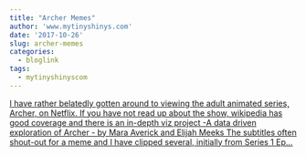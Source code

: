 ```yaml
---
title: "Archer Memes"
author: 'www.mytinyshinys.com'
date: '2017-10-26'
slug: archer-memes
categories:
  - bloglink
tags:
  - mytinyshinyscom
---
```


[I have rather belatedly gotten around to viewing the adult animated series, Archer, on Netflix. If you have not read up about the show, wikipedia has good coverage and there is an in-depth viz project -A data driven exploration of Archer - by Mara Averick and Elijah Meeks The subtitles often shout-out for a meme and I have clipped several, initially from Series 1 Ep...<click to read more>](https://www.mytinyshinys.com/2017/10/26/archer-memes/)

